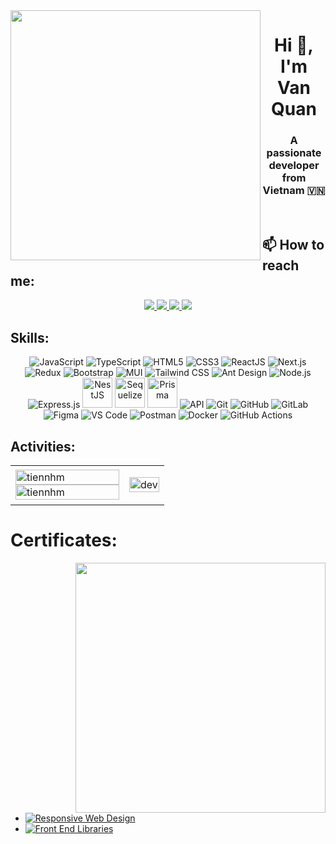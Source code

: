 <img align="left" width="400" src="https://github.githubassets.com/images/modules/profile/profile-first-repo.svg">
<h1 align="center">Hi 👋, I'm Van Quan</h1>
<p align="center">
  <h3 align="center">A passionate developer from Vietnam 🇻🇳 </h3>
</p>


<br />

## 📫 How to reach me:

<p align="center">
  <a href="https://www.linkedin.com/in/ngo-quan-807952233" target="_blank">
    <img src="https://img.icons8.com/fluent/48/000000/linkedin.png"/>
  </a>
  <a href="https://www.facebook.com/Vquan2509/" alt="Facebook">
    <img src="https://img.icons8.com/fluent/48/000000/facebook-new.png" target="_blank" />
  </a> 
  <a href="https://github.com/NVQuan25" alt="Github">
    <img src="https://img.icons8.com/fluent/48/000000/github.png"/>
  </a> 
  <a href="mailto:vquan.dev@gmail.com" alt="Email">
    <img src="https://img.icons8.com/fluent/48/000000/mailing.png"/>
  </a>
</p>

## Skills:
<p align="center">
  <!-- Languages -->
  <img src="https://img.icons8.com/color/48/000000/javascript--v1.png" alt="JavaScript" />
  <img src="https://img.icons8.com/color/48/000000/typescript.png" alt="TypeScript" />
  <img src="https://img.icons8.com/color/48/000000/html-5--v1.png" alt="HTML5" />
  <img src="https://img.icons8.com/color/48/000000/css3.png" alt="CSS3" />

  <!-- Frontend -->
  <img src="https://img.icons8.com/officel/48/react.png" alt="ReactJS" />
  <img src="https://img.icons8.com/color/48/000000/nextjs.png" alt="Next.js" />
  <img src="https://img.icons8.com/color/48/redux.png" alt="Redux" />
  <img src="https://img.icons8.com/color/48/bootstrap.png" alt="Bootstrap" />
  <img src="https://img.icons8.com/color/48/material-ui.png" alt="MUI" />
  <img src="https://img.icons8.com/color/48/tailwind_css.png" alt="Tailwind CSS" />
  <img src="https://camo.githubusercontent.com/f6bf5ee2b30310ad83a81212b9be69bdc2bb577f2ebe868ad89f8586b4721ffc/68747470733a2f2f67772e616c697061796f626a656374732e636f6d2f7a6f732f726d73706f7274616c2f4b4470677667754d704766716148506a6963524b2e737667" alt="Ant Design" stlye="width:48px" />

  <!-- Backend -->
  <img src="https://img.icons8.com/color/48/nodejs.png" alt="Node.js" />
  <img src="https://img.icons8.com/ios-filled/50/express-js.png" alt="Express.js" />
  <img src="https://avatars.githubusercontent.com/u/59034516?s=200&v=4" width="48" height="48" alt="NestJS" />
  <img src="https://www.vectorlogo.zone/logos/sequelizejs/sequelizejs-icon.svg" alt="Sequelize" width="48" height="48"/>
  <img src="https://avatars.githubusercontent.com/u/17219288?s=200&v=4" width="48" height="48" alt="Prisma" />
  <img src="https://img.icons8.com/external-tal-revivo-color-tal-revivo/48/external-api-integration-flat-color-tal-revivo.png" alt="API" />

  <!-- Tools & DevOps -->
  <img src="https://img.icons8.com/color/48/000000/git.png" alt="Git" />
  <img src="https://img.icons8.com/ios-glyphs/48/github.png" alt="GitHub" />
  <img src="https://img.icons8.com/color/48/gitlab.png" alt="GitLab" />
  <img src="https://img.icons8.com/color/48/figma--v1.png" alt="Figma" />
  <img src="https://img.icons8.com/fluent/48/000000/visual-studio-code-2019.png" alt="VS Code" />
  <img src="https://img.icons8.com/dusk/48/postman-api.png" alt="Postman" />
  <img src="https://img.icons8.com/color/48/docker.png" alt="Docker" />
  <img src="https://img.icons8.com/external-tal-revivo-color-tal-revivo/48/external-github-actions-a-devops-software-development-practice-logo-color-tal-revivo.png" alt="GitHub Actions" />
</p>


## Activities:

<table style="width:100%;">
  <tr>
    <td>
      <img src="https://github-readme-stats.vercel.app/api/top-langs/?username=NVQuan25&bg_color=FFFFFF00&text_color=179fa3&layout=compact&hide=CSS&langs_count=10&custom_title=Top%20ngôn%20ngữ%20được%20dùng" alt="tiennhm" width="100%"/>
      <img src="https://github-readme-stats.vercel.app/api?username=NVQuan25&bg_color=FFFFFF00&text_color=179fa3&show_icons=true&count_private=true&include_all_commits=true&custom_title=Hoạt%20động%20trên%20Github" alt="tiennhm" width="100%"/>
    </td>
    <td>
      <p align="center"> 
        <img src="https://cdn.dribbble.com/users/1059583/screenshots/4171367/coding-freak.gif" alt="dev" width="100%"/>
      </p>
    </td>
  </tr>
</table>

# Certificates:

<img align="right" width="400" src="https://github.githubassets.com/images/modules/profile/profile-joined-github.svg">

- [![Responsive Web Design](https://img.shields.io/badge/freeCodeCamp-Responsive_Web_Design-0A0A23?logo=freeCodeCamp&logoColor=white)](https://www.freecodecamp.org/certification/QuanisCoding/responsive-web-design)
- [![Front End Libraries](https://img.shields.io/badge/freeCodeCamp-Front_End_Libraries-0A0A23?logo=freeCodeCamp&logoColor=white)](https://www.freecodecamp.org/certification/QuanisCoding/front-end-development-libraries)

